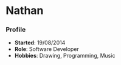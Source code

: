 # Nathan
### Profile 
- **Started**: 19/08/2014
- **Role**: Software Developer 
- **Hobbies**: Drawing, Programming, Music